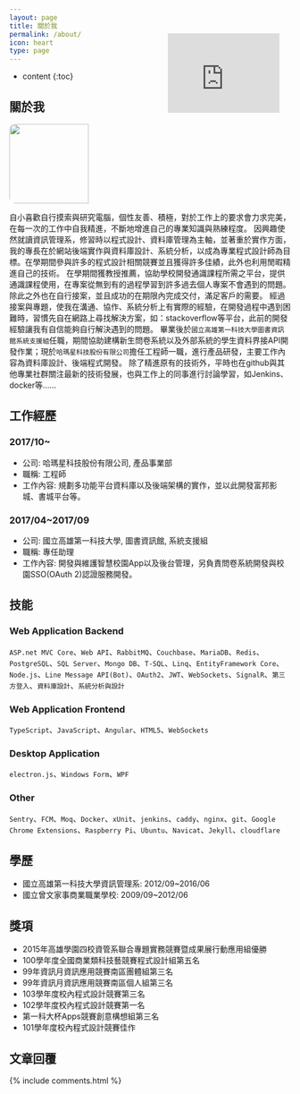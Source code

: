 ```yaml
---
layout: page
title: 關於我
permalink: /about/
icon: heart
type: page
---
```


* content
{:toc}

## 關於我

<img src="https://i.imgur.com/gssYPrW.jpg" width="142" height="142" style="border-radius: 10px 0px 0px 10px;-moz-border-radius: 10px 0px 0px 10px;-webkit-border-radius: 10px 0px 0px 10px;border: 0px solid #000000;">

<iframe src="https://githubbadge.appspot.com/xupeiyao?s=1" style="border: 0;height: 142px;width: 200px;overflow: hidden; position: absolute; margin-top: -162px; margin-left: 142px" frameBorder="0"></iframe>

自小喜歡自行摸索與研究電腦，個性友善、積極，對於工作上的要求會力求完美，在每一次的工作中自我精進，不斷地增進自己的專業知識與熟練程度。
因興趣使然就讀資訊管理系，修習時以程式設計、資料庫管理為主軸，並著重於實作方面，我的專長在於網站後端實作與資料庫設計、系統分析，以成為專業程式設計師為目標。在學期間參與許多的程式設計相關競賽並且獲得許多佳績，此外也利用閒暇精進自己的技術。
在學期間獲教授推薦，協助學校開發通識課程所需之平台，提供通識課程使用，在專案從無到有的過程學習到許多過去個人專案不會遇到的問題。除此之外也在自行接案，並且成功的在期限內完成交付，滿足客戶的需要。
經過接案與專題，使我在溝通、協作、系統分析上有實際的經驗，在開發過程中遇到困難時，習慣先自在網路上尋找解決方案，如：stackoverflow等平台，此前的開發經驗讓我有自信能夠自行解決遇到的問題。
畢業後於`國立高雄第一科技大學圖書資訊館系統支援組`任職，期間協助建構新生問卷系統以及外部系統的學生資料界接API開發作業；現於`哈瑪星科技股份有限公司`擔任工程師一職，進行產品研發，主要工作內容為資料庫設計、後端程式開發。
除了精進原有的技術外，平時也在github與其他專業社群關注最新的技術發展，也與工作上的同事進行討論學習，如Jenkins、docker等……

## 工作經歷

### 2017/10~
* 公司: 哈瑪星科技股份有限公司, 產品事業部
* 職稱: 工程師
* 工作內容: 規劃多功能平台資料庫以及後端架構的實作，並以此開發富邦影城、書城平台等。

### 2017/04~2017/09
* 公司: 國立高雄第一科技大學, 圖書資訊館, 系統支援組
* 職稱: 專任助理
* 工作內容: 開發與維護智慧校園App以及後台管理，另負責問卷系統開發與校園SSO(OAuth 2)認證服務開發。

## 技能
### Web Application Backend 

`ASP.net MVC Core`、`Web API`、`RabbitMQ`、`Couchbase`、`MariaDB`、`Redis`、`PostgreSQL`、`SQL Server`、`Mongo DB`、`T-SQL`、`Linq`、`EntityFramework Core`、`Node.js`、`Line Message API(Bot)`、`OAuth2`、`JWT`、`WebSockets`、`SignalR`、`第三方登入`、`資料庫設計`、`系統分析與設計`

### Web Application Frontend

`TypeScript`、`JavaScript`、`Angular`、`HTML5`、`WebSockets`

### Desktop Application

`electron.js`、`Windows Form`、`WPF`

### Other

`Sentry`、`FCM`、`Moq`、`Docker`、`xUnit`、`jenkins`、`caddy`、`nginx`、`git`、`Google Chrome Extensions`、`Raspberry Pi`、`Ubuntu`、`Navicat`、`Jekyll`、`cloudflare`

## 學歷
* 國立高雄第一科技大學資訊管理系: 2012/09~2016/06
* 國立曾文家事商業職業學校: 2009/09~2012/06

## 獎項
* 2015年高雄學園四校資管系聯合專題實務競賽暨成果展行動應用組優勝
* 100學年度全國商業類科技藝競賽程式設計組第五名
* 99年資訊月資訊應用競賽南區團體組第三名
* 99年資訊月資訊應用競賽南區個人組第三名
* 103學年度校內程式設計競賽第三名
* 102學年度校內程式設計競賽第一名
* 第一科大杯Apps競賽創意構想組第三名
* 101學年度校內程式設計競賽佳作

## 文章回覆

{% include comments.html %}
